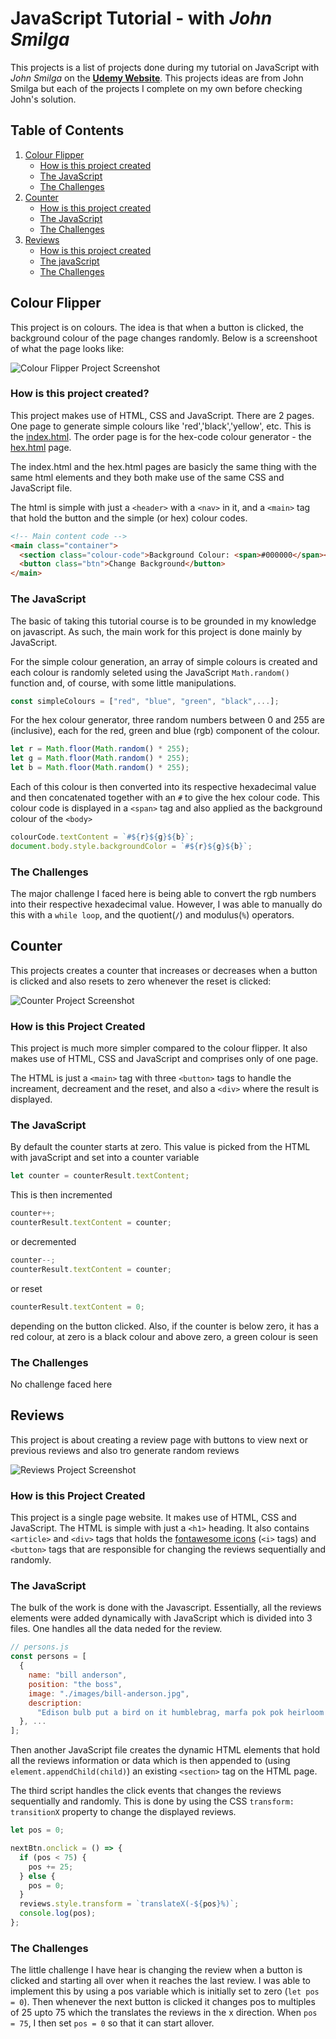 # JavaScript Tutorial - with _John Smilga_

This projects is a list of projects done during my tutorial on JavaScript with _John Smilga_ on the [**Udemy Website**](https://udemy.com). This projects ideas are from John Smilga but each of the projects I complete on my own before checking John's solution.

## Table of Contents

1. [Colour Flipper](#colour-flipper)
   - [How is this project created](#how-is-this-project-created)
   - [The JavaScript](#the-javascript)
   - [The Challenges](#the-challenges)
1. [Counter](#counter)
   - [How is this project created](#how-is-this-project-created-1)
   - [The JavaScript](#the-javascript-1)
   - [The Challenges](#the-challenges-1)
1. [Reviews](#reviews)
   - [How is this project created](#how-is-this-project-created-2)
   - [The javaScript](#the-javascript-2)
   - [The Challenges](#the-challenges-2)

## Colour Flipper

This project is on colours. The idea is that when a button is clicked, the background colour of the page changes randomly. Below is a screenshoot of what the page looks like:

![Colour Flipper Project Screenshot](./readme-images/colour-flipper.PNG)

### How is this project created?

This project makes use of HTML, CSS and JavaScript. There are 2 pages. One page to generate simple colours like 'red','black','yellow', etc. This is the [index.html](./01-colour-flipper/index.html). The order page is for the hex-code colour generator - the [hex.html](./01-colour-flipper/hex.html) page.

The index.html and the hex.html pages are basicly the same thing with the same html elements and they both make use of the same CSS and JavaScript file.

The html is simple with just a `<header>` with a `<nav>` in it, and a `<main>` tag that hold the button and the simple (or hex) colour codes.

```html
<!-- Main content code -->
<main class="container">
  <section class="colour-code">Background Colour: <span>#000000</span></section>
  <button class="btn">Change Background</button>
</main>
```

### The JavaScript

The basic of taking this tutorial course is to be grounded in my knowledge on javascript. As such, the main work for this project is done mainly by JavaScript.

For the simple colour generation, an array of simple colours is created and each colour is randomly seleted using the JavaScript `Math.random()` function and, of course, with some little manipulations.

```js
const simpleColours = ["red", "blue", "green", "black",...];
```

For the hex colour generator, three random numbers between 0 and 255 are (inclusive), each for the red, green and blue (rgb) component of the colour.

```js
let r = Math.floor(Math.random() * 255);
let g = Math.floor(Math.random() * 255);
let b = Math.floor(Math.random() * 255);
```

Each of this colour is then converted into its respective hexadecimal value and then concatenated together with an `#` to give the hex colour code. This colour code is displayed in a `<span>` tag and also applied as the background colour of the `<body>`

```js
colourCode.textContent = `#${r}${g}${b}`;
document.body.style.backgroundColor = `#${r}${g}${b}`;
```

### The Challenges

The major challenge I faced here is being able to convert the rgb numbers into their respective hexadecimal value. However, I was able to manually do this with a `while loop`, and the quotient(`/`) and modulus(`%`) operators.

## Counter

This projects creates a counter that increases or decreases when a button is clicked and also resets to zero whenever the reset is clicked:

![Counter Project Screenshot](./readme-images/counter.PNG)

### How is this Project Created

This project is much more simpler compared to the colour flipper. It also makes use of HTML, CSS and JavaScript and comprises only of one page.

The HTML is just a `<main>` tag with three `<button>` tags to handle the increament, decreament and the reset, and also a `<div>` where the result is displayed.

### The JavaScript

By default the counter starts at zero. This value is picked from the HTML with javaScript and set into a counter variable

```js
let counter = counterResult.textContent;
```

This is then incremented

```js
counter++;
counterResult.textContent = counter;
```

or decremented

```js
counter--;
counterResult.textContent = counter;
```

or reset

```js
counterResult.textContent = 0;
```

depending on the button clicked. Also, if the counter is below zero, it has a red colour, at zero is a black colour and above zero, a green colour is seen

### The Challenges

No challenge faced here

## Reviews

This project is about creating a review page with buttons to view next or previous reviews and also tro generate random reviews

![Reviews Project Screenshot](./readme-images/reviews.PNG)

### How is this Project Created

This project is a single page website. It makes use of HTML, CSS and JavaScript. The HTML is simple with just a `<h1>` heading. It also contains `<article>` and `<div>` tags that holds the [fontawesome icons](https://fontawesome.com/icons/) (`<i>` tags) and `<button>` tags that are responsible for changing the reviews sequentially and randomly.

### The JavaScript

The bulk of the work is done with the Javascript. Essentially, all the reviews elements were added dynamically with JavaScript which is divided into 3 files. One handles all the data neded for the review.

```js
// persons.js
const persons = [
  {
    name: "bill anderson",
    position: "the boss",
    image: "./images/bill-anderson.jpg",
    description:
      "Edison bulb put a bird on it humblebrag, marfa pok pok heirloom fashion axe cray stumptown venmo actually seitan. VHS farm-to-table schlitz, edison bulb pop-up 3 wolf moon tote bag street art shabby chic.",
  }, ...
];
```

Then another JavaScript file creates the dynamic HTML elements that hold all the reviews information or data which is then appended to (using ` element.appendChild(child)`) an existing `<section>` tag on the HTML page.

The third script handles the click events that changes the reviews sequentially and randomly. This is done by using the CSS `transform: transitionX` property to change the displayed reviews.

```js
let pos = 0;

nextBtn.onclick = () => {
  if (pos < 75) {
    pos += 25;
  } else {
    pos = 0;
  }
  reviews.style.transform = `translateX(-${pos}%)`;
  console.log(pos);
};
```

### The Challenges

The little challenge I have hear is changing the review when a button is clicked and starting all over when it reaches the last review. I was able to implement this by using a pos variable which is initially set to zero (`let pos = 0`). Then whenever the next button is clicked it changes pos to multiples of 25 upto 75 which the translates the reviews in the x direction. When `pos = 75`, I then set `pos = 0` so that it can start allover.
